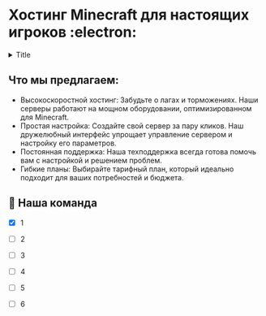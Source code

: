 # Хостинг Minecraft для настоящих игроков :electron:

<details>
<summary>Title</summary>
Test
</details>

## Что мы предлагаем:

* Высокоскоростной хостинг: Забудьте о лагах и торможениях. Наши серверы работают на мощном оборудовании, оптимизированном для Minecraft.
* Простая настройка: Создайте свой сервер за пару кликов. Наш дружелюбный интерфейс упрощает управление сервером и настройку его параметров.
* Постоянная поддержка: Наша техподдержка всегда готова помочь вам с настройкой и решением проблем.
* Гибкие планы: Выбирайте тарифный план, который идеально подходит для ваших потребностей и бюджета. 

## 👥 Наша команда

- [x] 1
- [ ] 2
- [ ] 3
- [ ] 4
- [ ] 5
- [ ] 6

